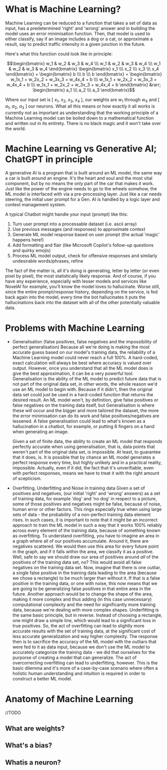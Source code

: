 # What is Machine Learning?

Machine Learning can be reduced to a function that takes a set of data as input, has a predetermined 'right' and 'wrong' answer and in building the model uses an error minimisation function. Then, that model is used to either classify, say if an image includes a dog or a cat, or approximate a result, say to predict traffic intensity in a given junction in the future.

Here's what this function could look like in principle:

```math
\begin{bmatrix} w_1 & w_2 & w_3 & w_4 \\\ w_1 & w_2 & w_3 & w_4 \\\ w_1 & w_2 & w_3 & w_4 \end{bmatrix} \begin{bmatrix} x_1 \\\ x_2 \\\ x_3 \\\ x_4 \end{bmatrix} + \begin{bmatrix} b \\\ b \\\ b \end{bmatrix} = \begin{bmatrix} w_1x_1 + w_2x_2 + w_3x_3 + w_4x_4 + b \\\ w_1x_1 + w_2x_2 + w_3x_3 + w_4x_4 + b \\\ w_1x_1 + w_2x_2 + w_3x_3 + w_4x_4 + b \end{bmatrix} &rarr; \begin{bmatrix} a_1 \\\ a_2 \\\ a_3 \end{bmatrix}
```

Where our input set is [ $x_1$, $x_2$, $x_3$, $x_4$ ], our weights are $w_1$ through $w_4$ and [ $a_1$, $a_2$, $a_3$ ] our neurons. What all this means or how exactly it all works is currently not as important as understanding that the working principle of a Machine Learning model can be boiled down to a mathematical function and written out in its entirety. There is no black magic and it won't take over the world.

# Machine Learning vs Generative AI; ChatGPT in principle

A generative AI is a program that is built around an ML model, the same way a car is built around an engine. It's the heart and soul and the most vital component, but by no means the only part of the car that makes it work. Just like the power of the engine needs to go to the wheels somehow, the ML model is interfaced with via a pre-processing layer. Just like a car needs steering, the initial user prompt for a Gen. AI is handled by a logic layer and context management system.

A typical Chatbot might handle your input (prompt) like this:

1. Turn user prompt into a processable dataset (i.e. ascii array)
2. Use previous messages (and responses) to approximate context
3. Generate ML model response based on user prompt (the actual 'magic' happens here!)
4. Add formatting and flair (like Microsoft Copilot's follow-up questions and quirky emojis)
5. Process ML model output, check for offensive responses and similarly undesirable words/phrases, refine

The fact of the matter is, all it's doing is generating, letter by letter (or even pixel by pixel), the most statistically likely response. And of course, if you have any experience, especially with lesser models and services like NovelAI for example, you'll know the model loves to hallucinate. Worse still, since the entire prompt/response history, depending on the service, is fed back again into the model, every time the bot hallucinates it puts the hallucinations back into the dataset with all of the other potentially valuable data.

# Problems with Machine Learning

- Generalisation (false positives, false negatives and the impossibility of perfect generalisation)
    Because all we're doing is making the most accurate guess based on our model's training data, the reliability of a Machine Learning model could never reach a full 100%. A hard-coded, exact calculation will always be best where accuracy is valued over output. However, once you understand that all the ML model does is give the best approximation, it can be a very powerful tool. Generalisation is the ability of the ML model to predict future data that is not part of the original data set, in other words, the whole reason we'd use an ML model to begin with. Because if it didn't, then the original data set could just be used in a hard-coded function that returns the desired result. An ML model won't, by definition, give false positives or false negatives on the training data itself, but Generalisation is where these _will_ occur and the bigger and more tailored the dataset, the more the error minimisation can do its work and false positives/negatives are lessened. A false generalisation could lead to what's known as a hallucination in a chatbot, for example, or putting 6 fingers on a hand when generating an image.

    Given a set of finite data, the ability to create an ML model that responds perfectly accurate when using generalisation, that is, data points that weren't part of the original data set, is impossible. At least, to guarantee that it does, is. It is possible that by chance an ML model generates a perfect response every time, but highly unlikely and in a practical reality, impossible. Actually, even if it did, the fact that it's unverifiable, even with perfect responses, means we have to treat it with the right amount of scepticism. 
- Overfitting, Underfitting and Noise in training data
    Given a set of positives and negatives, (our initial 'right' and 'wrong' answers) as a set of training data, for example 'dog' and 'no dog' in respect to a picture, some of those positives and negatives might be false, because of noise, human error or other factors. This rings especially true when using large sets of data - the probability of a non-perfect training data element rises. In such cases, it is important to note that it might be an incorrect approach to train the ML model in such a way that it works 100% reliably across every element of the training data, because of something known as overfitting. To understand overfitting, you have to imagine an area in a graph where all of our positives accumulate. Around it, there are negatives scattered. We would then use this area for every future point in the graph, and if it falls within the area, we classify it as a positive. Well, safe to say we should draw our area of positives around _all_ of the positives of the training data set, no? This would avoid all false negatives on the training data set. Now, imagine that there is one outliar, a single false positive in the training data leading to the area (because we chose a rectangle) to be much larger than without it. If that is a false positive in the training data, or one with noise, this now means that we are going to be generalizing false positives in that entire area in the future. Another approach would be to change the shape of the area, making it more complex and thus adding (in this case unnecessary) computational complexity and the need for significantly more training data, because we're dealing with more complex shapes. Underfitting is the same basic principle, but in reverse. Instead of choosing a rectangle, one might draw a simple line, which would lead to a significant loss in true positives.
    So, the act of overfitting can lead to slightly more accurate results with the set of training data, at the significant cost of less accurate generalization and way higher complexity. 
    The response then is to sacrifice the accuracy of the ML model with the outliars that were fed to it as data input, because we don't use the ML model to accurately categorize the training data - we did that ourselves for the purporse of creating a model that can generalize. The act of overcorrecting overfitting can lead to underfitting, however. This is the basic dilemma and it's more of a case-by-case scenario where often a holistic human understanding and intuition is required in order to construct a better ML model.
# Anatomy of Machine Learning

//TODO

## What are weights?

## What's a bias?

## Whatis a neuron?